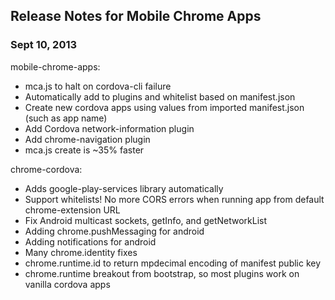 
## Release Notes for Mobile Chrome Apps

### Sept 10, 2013
mobile-chrome-apps:
* mca.js to halt on cordova-cli failure
* Automatically add to plugins and whitelist based on manifest.json
* Create new cordova apps using values from imported manifest.json (such as app name)
* Add Cordova network-information plugin
* Add chrome-navigation plugin
* mca.js create is ~35% faster

chrome-cordova:
* Adds google-play-services library automatically
* Support whitelists! No more CORS errors when running app from default chrome-extension URL
* Fix Android multicast sockets, getInfo, and getNetworkList
* Adding chrome.pushMessaging for android
* Adding notifications for android
* Many chrome.identity fixes
* chrome.runtime.id to return mpdecimal encoding of manifest public key
* chrome.runtime breakout from bootstrap, so most plugins work on vanilla cordova apps
